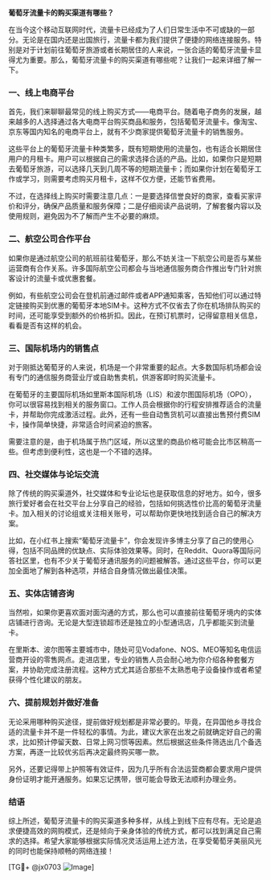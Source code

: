 **葡萄牙流量卡的购买渠道有哪些？**

在当今这个移动互联网时代，流量卡已经成为了人们日常生活中不可或缺的一部分。无论是在国内还是出国旅行，流量卡都为我们提供了便捷的网络连接服务。特别是对于计划前往葡萄牙旅游或者长期居住的人来说，一张合适的葡萄牙流量卡显得尤为重要。那么，葡萄牙流量卡的购买渠道有哪些呢？让我们一起来详细了解一下。

### 一、线上电商平台

首先，我们来聊聊最常见的线上购买方式——电商平台。随着电子商务的发展，越来越多的人选择通过各大电商平台购买商品和服务，包括葡萄牙流量卡。像淘宝、京东等国内知名的电商平台上，就有不少商家提供葡萄牙流量卡的销售服务。

这些平台上的葡萄牙流量卡种类繁多，既有短期使用的流量包，也有适合长期居住用户的月租卡。用户可以根据自己的需求选择合适的产品。比如，如果你只是短期去葡萄牙旅游，可以选择几天到几周不等的短期流量卡；而如果你计划在葡萄牙工作或学习，则需要考虑购买月租卡，这样不仅方便，还能节省费用。

不过，在选择线上购买时需要注意几点：一是要选择信誉良好的商家，查看买家评价和评分，确保产品质量和服务保障；二是仔细阅读产品说明，了解套餐内容以及使用规则，避免因为不了解而产生不必要的麻烦。

### 二、航空公司合作平台

如果你是通过航空公司的航班前往葡萄牙，那么不妨关注一下航空公司是否与某些运营商有合作关系。许多国际航空公司都会与当地通信服务商合作推出专门针对旅客设计的流量卡或优惠套餐。

例如，有些航空公司会在登机前通过邮件或者APP通知乘客，告知他们可以通过特定链接购买到优惠的葡萄牙本地SIM卡。这种方式不仅省去了你在机场排队购买的时间，还可能享受到额外的价格折扣。因此，在预订机票时，记得留意相关信息，看看是否有这样的机会。

### 三、国际机场内的销售点

对于刚抵达葡萄牙的人来说，机场是一个非常重要的起点。大多数国际机场都会设有专门的通信服务商营业厅或自助售卖机，供游客即时购买流量卡。

在葡萄牙的主要国际机场如里斯本国际机场（LIS）和波尔图国际机场（OPO），你可以很容易找到相关的服务窗口。工作人员会根据你的行程安排推荐适合的流量卡，并帮助你完成激活过程。此外，还有一些自动售货机可以直接出售预付费SIM卡，操作简单快捷，非常适合时间紧迫的旅客。

需要注意的是，由于机场属于热门区域，所以这里的商品价格可能会比市区稍高一些。但考虑到便利性，这也是一个不错的选择。

### 四、社交媒体与论坛交流

除了传统的购买渠道外，社交媒体和专业论坛也是获取信息的好地方。如今，很多旅行爱好者会在社交平台上分享自己的经验，包括如何挑选性价比高的葡萄牙流量卡。加入相关的讨论组或关注相关账号，可以帮助你更快地找到适合自己的解决方案。

比如，在小红书上搜索“葡萄牙流量卡”，你会发现许多博主分享了自己的使用心得，包括不同品牌的优缺点、实际体验效果等。同时，在Reddit、Quora等国际问答社区里，也有不少关于葡萄牙通讯服务的问题被解答。通过这些平台，你可以更加全面地了解到各种选项，并结合自身情况做出最佳决策。

### 五、实体店铺咨询

当然啦，如果你更喜欢面对面沟通的方式，那么也可以直接前往葡萄牙境内的实体店铺进行咨询。无论是大型连锁超市还是独立的小型通讯店，几乎都能买到流量卡。

在里斯本、波尔图等主要城市中，随处可见Vodafone、NOS、MEO等知名电信运营商开设的零售网点。走进店里，专业的销售人员会耐心地为你介绍各种套餐方案，并协助完成注册流程。这种方式尤其适合那些不太熟悉电子设备操作或者希望获得个性化建议的朋友。

### 六、提前规划并做好准备

无论采用哪种购买途径，提前做好规划都是非常必要的。毕竟，在异国他乡寻找合适的流量卡并不是一件轻松的事情。为此，建议大家在出发之前就确定好自己的需求，比如预计停留天数、日常上网习惯等因素。然后根据这些条件筛选出几个备选方案，再逐一比较优劣后再决定最终购买哪一款。

另外，还要记得带上护照等有效证件，因为几乎所有合法运营商都会要求用户提供身份证明才能开通服务。如果忘记携带，很可能会导致无法顺利办理业务。

### 结语

综上所述，葡萄牙流量卡的购买渠道多种多样，从线上到线下应有尽有。无论是追求便捷高效的网购模式，还是倾向于亲身体验的传统方式，都可以找到满足自己需求的选择。希望大家能够根据实际情况灵活运用上述方法，在享受葡萄牙美丽风光的同时也能保持顺畅的网络连接！

[TG💪+ @jx0703 ![Image](https://github.com/user-attachments/assets/dbca1d08-cadb-493c-b0ec-ad6f7a83f270)]